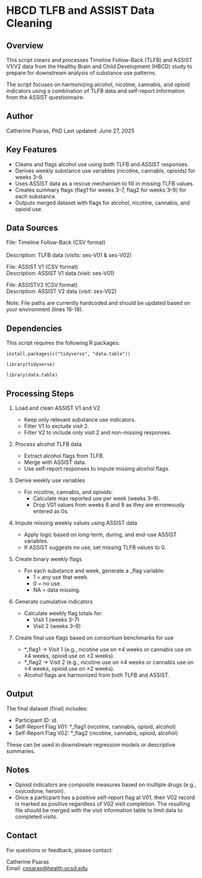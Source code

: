 # HBCD TLFB and ASSIST Data Cleaning

Overview
--------

This script cleans and processes Timeline Follow-Back (TLFB) and ASSIST V1/V2 data from the Healthy Brain and Child Development (HBCD) study to prepare for downstream analysis of substance use patterns.

The script focuses on harmonizing alcohol, nicotine, cannabis, and opioid indicators using a combination of TLFB data and self-report information from the ASSIST questionnaire.

Author
------

Catherine Psaras, PhD
Last updated: June 27, 2025

Key Features
------------

- Cleans and flags alcohol use using both TLFB and ASSIST responses.
- Derives weekly substance use variables (nicotine, cannabis, opioids) for weeks 3–9.
- Uses ASSIST data as a rescue mechanism to fill in missing TLFB values.
- Creates summary flags (flag1 for weeks 3–7, flag2 for weeks 3–9) for each substance.
- Outputs merged dataset with flags for alcohol, nicotine, cannabis, and opioid use.

Data Sources
------------

File: Timeline Follow-Back (CSV format) <br>	
Description: TLFB data (visits: ses-V01 & ses-V02)

File: ASSIST V1 (CSV format) <br>
Description: ASSIST V1 data (visit: ses-V01)

File: ASSISTV2 (CSV format) <br>
Description: ASSIST V2 data (visit: ses-V02)

Note: File paths are currently hardcoded and should be updated based on your environment (lines 16-18).

Dependencies
------------

This script requires the following R packages:

`install.packages(c("tidyverse", "data.table"))`

`library(tidyverse)`

`library(data.table)`

Processing Steps
----------------

1. Load and clean ASSIST V1 and V2
   - Keep only relevant substance use indicators.
   - Filter V1 to exclude visit 2.
   - Filter V2 to include only visit 2 and non-missing responses.

2. Process alcohol TLFB data
   - Extract alcohol flags from TLFB.
   - Merge with ASSIST data.
   - Use self-report responses to impute missing alcohol flags.

3. Derive weekly use variables
   - For nicotine, cannabis, and opioids:
     - Calculate max reported use per week (weeks 3–9).
     - Drop V01 values from weeks 8 and 9 as they are erroneously entered as 0s.

4. Impute missing weekly values using ASSIST data
   - Apply logic based on long-term, during, and end-use ASSIST variables.
   - If ASSIST suggests no use, set missing TLFB values to 0.

5. Create binary weekly flags
   - For each substance and week, generate a _flag variable:
     - 1 = any use that week.
     - 0 = no use.
     - NA = data missing.

6. Generate cumulative indicators
   - Calculate weekly flag totals for:
     - Visit 1 (weeks 3–7)
     - Visit 2 (weeks 3–9)

7. Create final use flags based on consortium benchmarks for use
   - *_flag1 → Visit 1 (e.g., nicotine use on ≥4 weeks or cannabis use on ≥4 weeks, opioid use on ≥2 weeks).
   - *_flag2 → Visit 2 (e.g., nicotine use on ≥4 weeks or cannabis use on ≥4 weeks, opioid use on ≥2 weeks).
   - Alcohol flags are harmonized from both TLFB and ASSIST.

Output
------

The final dataset (final) includes:

- Participant ID: id
- Self-Report Flag V01: *_flag1 (nicotine, cannabis, opioid, alcohol)
- Self-Report Flag V02: *_flag2 (nicotine, cannabis, opioid, alcohol)

These can be used in downstream regression models or descriptive summaries.

Notes
-----

- Opioid indicators are composite measures based on multiple drugs (e.g., oxycodone, heroin).
- Once a particpant has a positive self-report flag at V01, their V02 record is marked as positive regardless 
	of V02 visit completion. The resulting file should be merged with the visit information table to limit data 
	to completed visits.

Contact
-------

For questions or feedback, please contact:

Catherine Psaras  
Email: cpsaras@health.ucsd.edu
